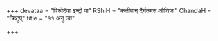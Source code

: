 +++
devataa = "विश्वेदेवाः इन्द्रो वा"
RShiH = "कक्षीवान् दैर्घतमस औशिजः"
ChandaH = "त्रिष्टुप्"
title = "११ अनु त्वा"

+++
